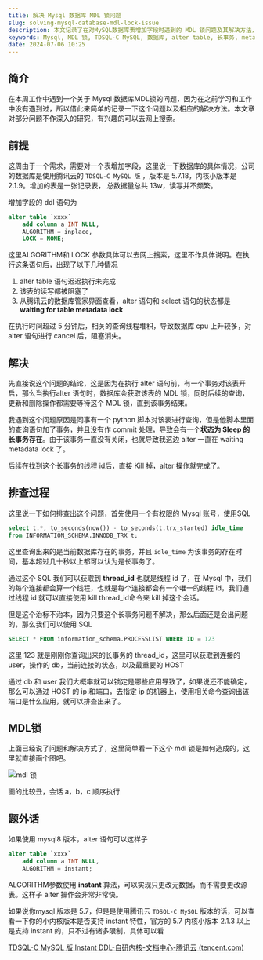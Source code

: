 ```yaml
---
title: 解决 Mysql 数据库 MDL 锁问题
slug: solving-mysql-database-mdl-lock-issue
description: 本文记录了在对MySQL数据库表增加字段时遇到的 MDL 锁问题及其解决方法，包括问题原因分析、排查过程和解决方案。
keywords: Mysql, MDL 锁, TDSQL-C MySQL, 数据库, alter table, 长事务, metadata lock
date: 2024-07-06 10:25
---
```


## 简介
在本周工作中遇到一个关于 Mysql 数据库MDL锁的问题，因为在之前学习和工作中没有遇到过，所以借此来简单的记录一下这个问题以及相应的解决方法。本文章对部分问题不作深入的研究，有兴趣的可以去网上搜索。

## 前提
这周由于一个需求，需要对一个表增加字段，这里说一下数据库的具体情况，公司的数据库是使用腾讯云的 `TDSQL-C MySQL 版` ，版本是 5.7.18，内核小版本是 2.1.9。增加的表是一张记录表， 总数据量总共 13w，读写并不频繁。

增加字段的 ddl 语句为

```sql
alter table `xxxx`
    add column a INT NULL,
    ALGORITHM = inplace,
    LOCK = NONE;
```

这里ALGORITHM和 LOCK 参数具体可以去网上搜索，这里不作具体说明。在执行这条语句后，出现了以下几种情况

1. alter table 语句迟迟执行未完成
2. 该表的读写都被阻塞了
3. 从腾讯云的数据库管家界面查看，alter 语句和 select 语句的状态都是 **waiting for table metadata lock**

在执行时间超过 5 分钟后，相关的查询线程堆积，导致数据库 cpu 上升较多，对 alter 语句进行 cancel 后，阻塞消失。



## 解决
先直接说这个问题的结论，这是因为在执行 alter 语句前，有一个事务对该表开启，那么当执行alter 语句时，数据库会获取该表的 MDL 锁，同时后续的查询，更新和删除操作都需要等待这个 MDL 锁，直到该事务结束。

我遇到这个问题原因是同事有一个 python 脚本对该表进行查询，但是他脚本里面的查询语句加了事务，并且没有作 commit 处理，导致会有一个**状态为 Sleep 的长事务存在**。由于该事务一直没有关闭，也就导致我这边 alter 一直在 waiting metadata lock 了。

后续在找到这个长事务的线程 id后，直接 Kill 掉，alter 操作就完成了。

## 排查过程
这里说一下如何排查出这个问题，首先使用一个有权限的 Mysql 账号，使用SQL

```sql
select t.*, to_seconds(now()) - to_seconds(t.trx_started) idle_time
from INFORMATION_SCHEMA.INNODB_TRX t;
```

这里查询出来的是当前数据库存在的事务，并且 `idle_time` 为该事务的存在时间，基本超过几十秒以上都可以认为是长事务了。

通过这个 SQL 我们可以获取到 **thread_id** 也就是线程 id 了，在 Mysql 中，我们的每个连接都会算一个线程，也就是每个连接都会有一个唯一的线程 id，我们通过线程 id 就可以直接使用 kill thread_id命令来 kill 掉这个会话。

但是这个治标不治本，因为只要这个长事务问题不解决，那么后面还是会出问题的，那么我们可以使用 SQL

```sql
SELECT * FROM information_schema.PROCESSLIST WHERE ID = 123
```

这里 123 就是刚刚你查询出来的长事务的 thread_id，这里可以获取到连接的 user，操作的 db，当前连接的状态，以及最重要的 HOST

通过 db 和 user 我们大概率就可以锁定是哪些应用导致了，如果说还不能确定，那么可以通过 HOST 的 ip 和端口，去指定 ip 的机器上，使用相关命令查询出该端口是什么应用，就可以排查出来了。



## MDL锁
上面已经说了问题和解决方式了，这里简单看一下这个 mdl 锁是如何造成的，这里就直接画个图吧。

![mdl 锁](https://i.imgur.com/ehzf2tc.png)

画的比较丑，会话 a，b，c 顺序执行



## 题外话
如果使用 mysql8 版本，alter 语句可以这样子

```sql
alter table `xxxx`
    add column a INT NULL,
    ALGORITHM = instant;
```

ALGORITHM参数使用 **instant** 算法，可以实现只更改元数据，而不需要更改源表。这样子 alter 操作会非常非常快。

如果说你mysql 版本是 5.7，但是是使用腾讯云 `TDSQL-C MySQL` 版本的话，可以查看一下你的小内核版本是否支持 instant 特性，官方的 5.7 内核小版本 2.1.3 以上是支持 instant 的，只不过有诸多限制，具体可以看

[TDSQL-C MySQL 版 Instant DDL-自研内核-文档中心-腾讯云 (tencent.com)](https://cloud.tencent.com/document/product/1003/61539)

